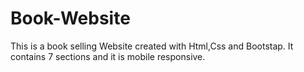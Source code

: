 # Book-Website
This is a book selling Website created with Html,Css and Bootstap. It contains 7 sections and it is mobile responsive. 
